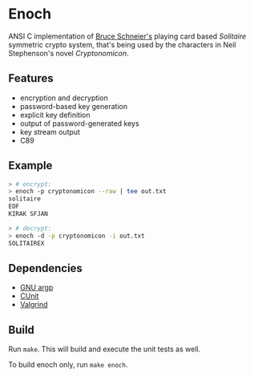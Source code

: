 # Enoch

ANSI C implementation of
[Bruce Schneier's](https://www.schneier.com/academic/solitaire/)
playing card based *Solitaire* symmetric crypto system, that's
being used by the characters in Neil Stephenson's novel
*Cryptonomicon*.

## Features

* encryption and decryption
* password-based key generation
* explicit key definition
* output of password-generated keys
* key stream output
* C89

## Example

```bash
> # encrypt:
> enoch -p cryptonomicon --raw | tee out.txt
solitaire
EOF
KIRAK SFJAN 

> # decrypt:
> enoch -d -p cryptonomicon -i out.txt
SOLITAIREX
```

## Dependencies

* [GNU argp](https://www.gnu.org/software/libc/manual/html_node/Argp.html)
* [CUnit](http://cunit.sourceforge.net)
* [Valgrind](https://valgrind.org)

## Build

Run `make`. This will build and execute the unit tests as well.

To build enoch only, run `make enoch`.

